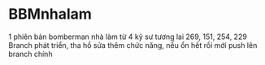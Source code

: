 # BBMnhalam
1 phiên bản bomberman nhà làm từ 4 kỹ sư tương lai 269, 151, 254, 229
Branch phát triển, tha hồ sửa thêm chức năng, nếu ổn hết rồi mới push lên branch chính
